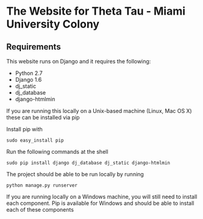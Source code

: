 # The Website for Theta Tau - Miami University Colony

## Requirements

This website runs on Django and it requires the following: 

* Python 2.7
* Django 1.6
* dj_static
* dj_database
* django-htmlmin

If you are running this locally on a Unix-based machine (Linux, Mac OS X) these can be installed via pip

Install pip with
	
	sudo easy_install pip

Run the following commands at the shell

    sudo pip install django dj_database dj_static django-htmlmin

The project should be able to be run locally by running

	python manage.py runserver

If you are running locally on a Windows machine, you will still need to install each component.
Pip is available for Windows and should be able to install each of these components